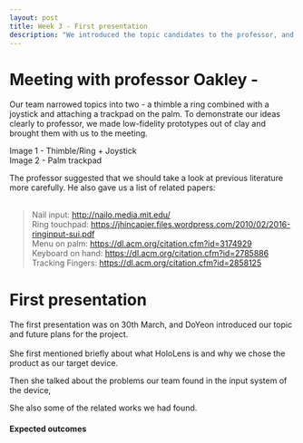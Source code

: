 ```yaml
---
layout: post
title: Week 3 - First presentation
description: "We introduced the topic candidates to the professor, and we had the first presentation."
---
```


# Meeting with professor Oakley - 
Our team narrowed topics into two - a thimble a ring combined with a joystick and attaching a trackpad on the palm. To demonstrate our ideas clearly to professor, we made low-fidelity prototypes out of clay and brought them with us to the meeting. 

Image 1 - Thimble/Ring + Joystick<br>
Image 2 - Palm trackpad

The professor suggested that we should take a look at previous literature more carefully. He also gave us a list of related papers:
<br><br>
>Nail input: http://nailo.media.mit.edu/<br>
Ring touchpad: https://jhincapier.files.wordpress.com/2010/02/2016-ringinput-sui.pdf<br>
Menu on palm: https://dl.acm.org/citation.cfm?id=3174929<br>
Keyboard on hand: https://dl.acm.org/citation.cfm?id=2785886<br>
Tracking Fingers: https://dl.acm.org/citation.cfm?id=2858125<br>

# First presentation

The first presentation was on 30th March, and DoYeon introduced our topic and future plans for the project.<br><br>
She first mentioned briefly about what HoloLens is and why we chose the product as our target device. <br>

Then she talked about the problems our team found in the input system of the device, 

She also some of the related works we had found. 

#### Expected outcomes